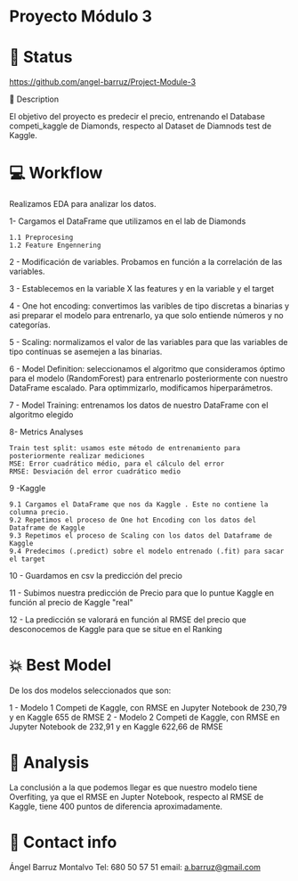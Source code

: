 # Proyecto Módulo 3

# 👶 Status
https://github.com/angel-barruz/Project-Module-3


🏃  Description

El objetivo del proyecto es predecir el precio, entrenando el Database competi_kaggle de Diamonds, respecto al Dataset de Diamnods test de Kaggle.


# 💻 Workflow

Realizamos EDA para analizar los datos.

1- Cargamos el DataFrame que utilizamos en el lab de Diamonds

    1.1 Preprocesing
    1.2 Feature Engennering

2 - Modificación de variables. Probamos en función a la correlación de las variables.

3 - Establecemos en la variable X las features y en la variable y el target

4 - One hot encoding: convertimos las varibles de tipo discretas a binarias y asi preparar el modelo para entrenarlo, ya que solo entiende números y no categorías.

5 - Scaling: normalizamos el valor de las variables para que las variables de tipo contínuas se asemejen a las binarias.

6 - Model Definition: seleccionamos el algoritmo que consideramos óptimo para el modelo (RandomForest) para entrenarlo posteriormente con nuestro DataFrame escalado. Para optimmizarlo, modificamos hiperparámetros.

7 - Model Training: entrenamos los datos de nuestro DataFrame con el algoritmo elegido

8- Metrics Analyses

    Train test split: usamos este método de entrenamiento para posteriormente realizar mediciones
    MSE: Error cuadrático médio, para el cálculo del error
    RMSE: Desviación del error cuadrático medio

9 -Kaggle

    9.1 Cargamos el DataFrame que nos da Kaggle . Este no contiene la columna precio.
    9.2 Repetimos el proceso de One hot Encoding con los datos del Dataframe de Kaggle
    9.3 Repetimos el proceso de Scaling con los datos del Dataframe de Kaggle
    9.4 Predecimos (.predict) sobre el modelo entrenado (.fit) para sacar el target

10 - Guardamos en csv la predicción del precio

11 - Subimos nuestra predicción de Precio para que lo puntue Kaggle en función al precio de Kaggle "real"

12 - La predicción se valorará en función al RMSE del precio que desconocemos de Kaggle para que se situe en el Ranking


# 💥 Best Model

De los dos modelos seleccionados que son:

1 - Modelo 1 Competi de Kaggle, con RMSE en Jupyter Notebook de 230,79 y en Kaggle 655 de RMSE
2 - Modelo 2 Competi de Kaggle, con RMSE en Jupyter Notebook de 232,91 y en Kaggle 622,66 de RMSE



# 🙈 Analysis

La conclusión a  la que podemos llegar  es que nuestro modelo tiene Overfiting, ya que el RMSE en Jupter Notebook, respecto al RMSE de Kaggle, tiene 400 puntos de diferencia aproximadamente.



# 💌 Contact info
Ángel Barruz Montalvo
Tel: 680 50 57 51
email: a.barruz@gmail.com
